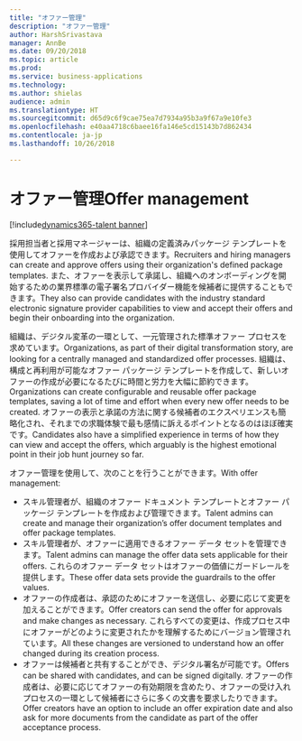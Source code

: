 ```yaml
---
title: "オファー管理"
description: "オファー管理"
author: HarshSrivastava
manager: AnnBe
ms.date: 09/20/2018
ms.topic: article
ms.prod: 
ms.service: business-applications
ms.technology: 
ms.author: shielas
audience: admin
ms.translationtype: HT
ms.sourcegitcommit: d65d9c6f9cae75ea7d7934a95b3a9f67a9e10fe3
ms.openlocfilehash: e40aa4718c6baee16fa146e5cd15143b7d862434
ms.contentlocale: ja-jp
ms.lasthandoff: 10/26/2018

---
```


# <a name="offer-management"></a><span data-ttu-id="934ca-103">オファー管理</span><span class="sxs-lookup"><span data-stu-id="934ca-103">Offer management</span></span>

[!include[dynamics365-talent banner](../../includes/dynamics365-talent.md)]

<span data-ttu-id="934ca-104">採用担当者と採用マネージャーは、組織の定義済みパッケージ テンプレートを使用してオファーを作成および承認できます。</span><span class="sxs-lookup"><span data-stu-id="934ca-104">Recruiters and hiring managers can create and approve offers using their organization's defined package templates.</span></span> <span data-ttu-id="934ca-105">また、オファーを表示して承諾し、組織へのオンボーディングを開始するための業界標準の電子署名プロバイダー機能を候補者に提供することもできます。</span><span class="sxs-lookup"><span data-stu-id="934ca-105">They also can provide candidates with the industry standard electronic signature provider capabilities to view and accept their offers and begin their onboarding into the organization.</span></span>

<span data-ttu-id="934ca-106">組織は、デジタル変革の一環として、一元管理された標準オファー プロセスを求めています。</span><span class="sxs-lookup"><span data-stu-id="934ca-106">Organizations, as part of their digital transformation story, are looking for a centrally managed and standardized offer processes.</span></span> <span data-ttu-id="934ca-107">組織は、構成と再利用が可能なオファー パッケージ テンプレートを作成して、新しいオファーの作成が必要になるたびに時間と労力を大幅に節約できます。</span><span class="sxs-lookup"><span data-stu-id="934ca-107">Organizations can create configurable and reusable offer package templates, saving a lot of time and effort when every new offer needs to be created.</span></span> <span data-ttu-id="934ca-108">オファーの表示と承諾の方法に関する候補者のエクスペリエンスも簡略化され、それまでの求職体験で最も感情に訴えるポイントとなるのはほぼ確実です。</span><span class="sxs-lookup"><span data-stu-id="934ca-108">Candidates also have a simplified experience in terms of how they can view and accept the offers, which arguably is the highest emotional point in their job hunt journey so far.</span></span>

<span data-ttu-id="934ca-109">オファー管理を使用して、次のことを行うことができます。</span><span class="sxs-lookup"><span data-stu-id="934ca-109">With offer management:</span></span>

-   <span data-ttu-id="934ca-110">スキル管理者が、組織のオファー ドキュメント テンプレートとオファー パッケージ テンプレートを作成および管理できます。</span><span class="sxs-lookup"><span data-stu-id="934ca-110">Talent admins can create and manage their organization’s offer document templates and offer package templates.</span></span>
-   <span data-ttu-id="934ca-111">スキル管理者が、オファーに適用できるオファー データ セットを管理できます。</span><span class="sxs-lookup"><span data-stu-id="934ca-111">Talent admins can manage the offer data sets applicable for their offers.</span></span> <span data-ttu-id="934ca-112">これらのオファー データ セットはオファーの価値にガードレールを提供します。</span><span class="sxs-lookup"><span data-stu-id="934ca-112">These offer data sets provide the guardrails to the offer values.</span></span>
-   <span data-ttu-id="934ca-113">オファーの作成者は、承認のためにオファーを送信し、必要に応じて変更を加えることができます。</span><span class="sxs-lookup"><span data-stu-id="934ca-113">Offer creators can send the offer for approvals and make changes as necessary.</span></span> <span data-ttu-id="934ca-114">これらすべての変更は、作成プロセス中にオファーがどのように変更されたかを理解するためにバージョン管理されています。</span><span class="sxs-lookup"><span data-stu-id="934ca-114">All these changes are versioned to understand how an offer changed during its creation process.</span></span>
- <span data-ttu-id="934ca-115">オファーは候補者と共有することができ、デジタル署名が可能です。</span><span class="sxs-lookup"><span data-stu-id="934ca-115">Offers can be shared with candidates, and can be signed digitally.</span></span> <span data-ttu-id="934ca-116">オファーの作成者は、必要に応じてオファーの有効期限を含めたり、オファーの受け入れプロセスの一環として候補者にさらに多くの文書を要求したりできます。</span><span class="sxs-lookup"><span data-stu-id="934ca-116">Offer creators have an option to include an offer expiration date and also ask for more documents from the candidate as part of the offer acceptance process.</span></span>

<!--
## Who uses this feature
These features are intended for Admins who can set up offer capabilities for
their organization, recruiters who are creating offers, offer approvers as well
as candidates viewing and accepting offers.
## License required
To use offer management capabilities, an Attract license is required.
## Availability
Cloud
## Regional availability
Global
-->

